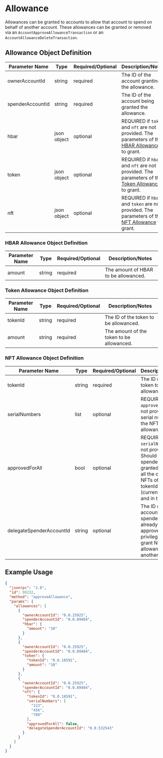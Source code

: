 # Allowance

Allowances can be granted to accounts to allow that account to spend on behalf of another account. These allowances can be granted or removed via an `AccountApproveAllowanceTransaction` or an `AccountAllowanceDeleteTransaction`.

## Allowance Object Definition

| Parameter Name   | Type        | Required/Optional | Description/Notes                                                                                                                    |
|------------------|-------------|-------------------|--------------------------------------------------------------------------------------------------------------------------------------|
| ownerAccountId   | string      | required          | The ID of the account granting the allowance.                                                                                        |
| spenderAccountId | string      | required          | The ID of the account being granted the allowance.                                                                                   |
| hbar             | json object | optional          | REQUIRED if `token` and `nft` are not provided. The parameters of the [HBAR Allowance](#hbar-allowance-object-definition) to grant.  |
| token            | json object | optional          | REQUIRED if `hbar` and `nft` are not provided. The parameters of the [Token Allowance](#token-allowance-object-definition) to grant. |
| nft              | json object | optional          | REQUIRED if `hbar` and `token` are not provided. The parameters of the [NFT Allowance](#nft-allowance-object-definition) to grant.   |

### HBAR Allowance Object Definition

| Parameter Name      | Type   | Required/Optional | Description/Notes                    |
|---------------------|--------|-------------------|--------------------------------------|
| amount              | string | required          | The amount of HBAR to be allowanced. |

### Token Allowance Object Definition

| Parameter Name | Type   | Required/Optional | Description/Notes                         |
|----------------|--------|-------------------|-------------------------------------------|
| tokenId        | string | required          | The ID of the token to be allowanced.     |
| amount         | string | required          | The amount of the token to be allowanced. |

### NFT Allowance Object Definition

| Parameter Name           | Type         | Required/Optional | Description/Notes                                                                                                                                                   |
|--------------------------|--------------|-------------------|---------------------------------------------------------------------------------------------------------------------------------------------------------------------|
| tokenId                  | string       | required          | The ID of the token to be allowanced.                                                                                                                               |
| serialNumbers            | list<string> | optional          | REQUIRED if `approvedForAll` is not provided. The serial numbers of the NFTs to be allowanced.                                                                      |
| approvedForAll           | bool         | optional          | REQUIRED if `serialNumbers` is not provided. Should the spender be granted access to all the owner's NFTs of the tokenId class (currently owned and in the future)? |
| delegateSpenderAccountId | string       | optional          | The ID of the account of a spender who is already granted approvedForAll privileges and can grant NFT allowances to another spender.                                |

## Example Usage

```json
{
  "jsonrpc": "2.0",
  "id": 99232,
  "method": "approveAllowance",
  "params": {
    "allowances": [
      {
        "ownerAccountId": "0.0.25925",
        "spenderAccountId": "0.0.89484",
        "hbar": {
          "amount": "10"
        }
      },
      {
        "ownerAccountId": "0.0.25925",
        "spenderAccountId": "0.0.89484",
        "token": {
          "tokenId": "0.0.18591",
          "amount": "10"
        }
      },
      {
        "ownerAccountId": "0.0.25925",
        "spenderAccountId": "0.0.89484",
        "nft": {
          "tokenId": "0.0.18591",
          "serialNumbers": [
            "123",
            "456",
            "789"
          ],
          "approvedForAll": false,
          "delegateSpenderAccountId": "0.0.532543"
        }
      }
    ]
  }
}
```
